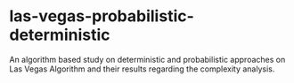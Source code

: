 # las-vegas-probabilistic-deterministic
An algorithm based study on deterministic and probabilistic approaches on Las Vegas Algorithm and their results regarding the complexity analysis.
